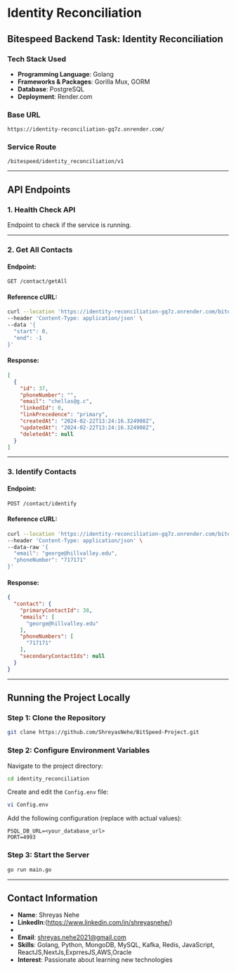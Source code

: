 # Identity Reconciliation

## Bitespeed Backend Task: Identity Reconciliation

### **Tech Stack Used**
- **Programming Language**: Golang
- **Frameworks & Packages**: Gorilla Mux, GORM
- **Database**: PostgreSQL
- **Deployment**: Render.com

### **Base URL**
```
https://identity-reconciliation-gq7z.onrender.com/
```

### **Service Route**
```
/bitespeed/identity_reconciliation/v1
```

---

## **API Endpoints**

### **1. Health Check API**
Endpoint to check if the service is running.

---

### **2. Get All Contacts**
#### **Endpoint:**
```
GET /contact/getAll
```

#### **Reference cURL:**
```sh
curl --location 'https://identity-reconciliation-gq7z.onrender.com/bitespeed/identity_reconciliation/v1/contact/getAll' \
--header 'Content-Type: application/json' \
--data '{
  "start": 0,
  "end": -1
}'
```

#### **Response:**
```json
[
  {
    "id": 37,
    "phoneNumber": "",
    "email": "chellas@g.c",
    "linkedId": 0,
    "linkPrecedence": "primary",
    "createdAt": "2024-02-22T13:24:16.324908Z",
    "updatedAt": "2024-02-22T13:24:16.324908Z",
    "deletedAt": null
  }
]
```

---

### **3. Identify Contacts**
#### **Endpoint:**
```
POST /contact/identify
```

#### **Reference cURL:**
```sh
curl --location 'https://identity-reconciliation-gq7z.onrender.com/bitespeed/identity_reconciliation/v1/contact/identify' \
--header 'Content-Type: application/json' \
--data-raw '{
  "email": "george@hillvalley.edu",
  "phoneNumber": "717171"
}'
```

#### **Response:**
```json
{
  "contact": {
    "primaryContactId": 38,
    "emails": [
      "george@hillvalley.edu"
    ],
    "phoneNumbers": [
      "717171"
    ],
    "secondaryContactIds": null
  }
}
```

---

## **Running the Project Locally**

### **Step 1: Clone the Repository**
```sh
git clone https://github.com/ShreyasNehe/BitSpeed-Project.git
```

### **Step 2: Configure Environment Variables**
Navigate to the project directory:
```sh
cd identity_reconciliation
```
Create and edit the `Config.env` file:
```sh
vi Config.env
```
Add the following configuration (replace with actual values):
```
PSQL_DB_URL=<your_database_url>
PORT=4993
```

### **Step 3: Start the Server**
```sh
go run main.go
```

---

## **Contact Information**
- **Name**: Shreyas Nehe
- **LinkedIn**:(https://www.linkedin.com/in/shreyasnehe/)
- 
- **Email**: shreyas.nehe2021@gmail.com
- **Skills**: Golang, Python, MongoDB, MySQL, Kafka, Redis, JavaScript, ReactJS,NextJs,ExprresJS,AWS,Oracle
- **Interest**: Passionate about learning new technologies

